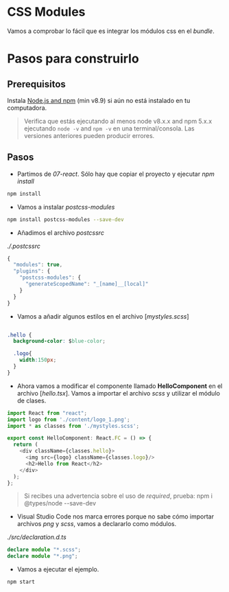 # CSS Modules

Vamos a comprobar lo fácil que es integrar los módulos css en el _bundle_.

# Pasos para construirlo

## Prerequisitos

Instala [Node.js and npm](https://nodejs.org/en/) (min v8.9) si aún no está instalado en tu computadora.

> Verifica que estás ejecutando al menos node v8.x.x and npm 5.x.x ejecutando `node -v` and `npm -v` en una terminal/consola. Las versiones anteriores pueden producir errores.

## Pasos

- Partimos de _07-react_. Sólo hay que copiar el proyecto y ejecutar _npm install_

```bash
npm install
```

- Vamos a instalar _postcss-modules_

```bash
npm install postcss-modules --save-dev
```

- Añadimos el archivo _postcssrc_

_./.postcssrc_

```javascript
{
  "modules": true,
  "plugins": {
    "postcss-modules": {
      "generateScopedName": "_[name]__[local]"
    }
  }
}
```

- Vamos a añadir algunos estilos en el archivo [_mystyles.scss_]

```css

.hello {
  background-color: $blue-color;

  .logo{
    width:150px;
  }
}
```

- Ahora vamos a modificar el componente llamado **HelloComponent** en el archivo [_hello.tsx_]. Vamos a importar el archivo _scss_ y utilizar el módulo de clases.

```javascript
import React from "react";
import logo from './content/logo_1.png';
import * as classes from './mystyles.scss';

export const HelloComponent: React.FC = () => {
  return (
    <div className={classes.hello}>
      <img src={logo} className={classes.logo}/>
      <h2>Hello from React</h2>      
    </div>
  );
};
```

> Si recibes una advertencia sobre el uso de _required_, prueba: npm i @types/node --save-dev

- Visual Studio Code nos marca errores porque no sabe cómo importar archivos _png_ y _scss_, vamos a declararlo como módulos.

_./src/declaration.d.ts_	

```typescript
declare module "*.scss";
declare module "*.png";
```

 

- Vamos a ejecutar el ejemplo.

```bash
npm start
```